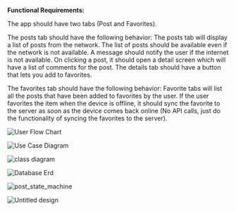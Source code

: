 **Functional Requirements:**

The app should have two tabs (Post and Favorites).

The posts tab should have the following behavior:
The posts tab will display a list of posts from the network.
The list of posts should be available even if the network is not available.
A message should notify the user if the internet is not available.
On clicking a post, it should open a detail screen which will have a list of comments for the post.
The details tab should have a button that lets you add to favorites.

The favorites tab should have the following behavior:
Favorite tabs will list all the posts that have been added to favorites by the user.
If the user favorites the item when the device is offline, it should sync the favorite to the server as soon as the device comes back online (No API calls, just do the functionality of syncing the favorites to the server).

 
![User Flow Chart](https://github.com/user-attachments/assets/c44e6927-dbb6-4ab3-b7e3-b9b35bda987f) 


![Use Case Diagram](https://github.com/user-attachments/assets/613c03d1-9e3a-40c7-a161-acfdf93f9ecd)


![class diagram](https://github.com/user-attachments/assets/fb18d40a-ca3b-4cb5-a815-47874e286edb)


![Database Erd](https://github.com/user-attachments/assets/c50a573a-e0e7-4076-a622-a297a9ef7954)


![post_state_machine](https://github.com/user-attachments/assets/cfdc96f4-e070-446d-b8a9-d507e30cdc65)


![Untitled design](https://github.com/user-attachments/assets/73b79bda-fc9e-4b1c-bd28-3668f27ea9a9)

